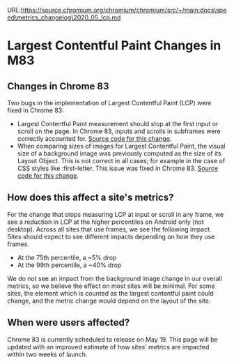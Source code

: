 URL:https://source.chromium.org/chromium/chromium/src/+/main:docs\speed\metrics_changelog\2020_05_lcp.md
# Largest Contentful Paint Changes in M83

## Changes in Chrome 83

Two bugs in the implementation of Largest Contentful Paint (LCP) were fixed
in Chrome 83:
 * Largest Contentful Paint measurement should stop at the first input or
   scroll on the page. In Chrome 83, inputs and scrolls in subframes were
   correctly accounted for. [Source code for this
   change](https://chromium-review.googlesource.com/c/chromium/src/+/2083861).
 * When comparing sizes of images for Largest Contentful Paint, the visual size
   of a background image was previously computed as the size of its Layout
   Object. This is not correct in all cases; for example in the case of CSS
   styles like :first-letter. This issue was fixed in Chrome 83. [Source code
   for this change](https://chromium-review.googlesource.com/c/chromium/src/+/2023523).

## How does this affect a site's metrics?

For the change that stops measuring LCP at input or scroll in any frame, we see
a reduction in LCP at the higher percentiles on Android only (not desktop).
Across all sites that use frames, we see the following impact. Sites should
expect to see different impacts depending on how they use frames.

 * At the 75th percentile, a ~5% drop
 * At the 99th percentile, a ~40% drop

We do not see an impact from the background image change in our overall metrics,
so we believe the effect on most sites will be minimal. For some sites, the
element which is counted as the largest contentful paint could change, and the
metric change would depend on the layout of the site.

## When were users affected?

Chrome 83 is currently scheduled to release on May 19. This page will be updated
with an improved estimate of how sites' metrics are impacted within two weeks of
launch.

